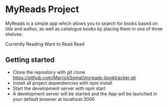 # MyReads Project

MyReads is a simple app which allows you to search for books based on title and author, as well as catalogue books by placing them in one of three shelves:

Currently Reading
Want to Read
Read

## Getting started

- Clone the repository with git clone https://github.com/MarrickSomal/myreads-booktracker.git
- Install all project dependencies with npm install
- Start the development server with npm start
- A development server will be started and the App will be launched in your default browser at localhost:3000
